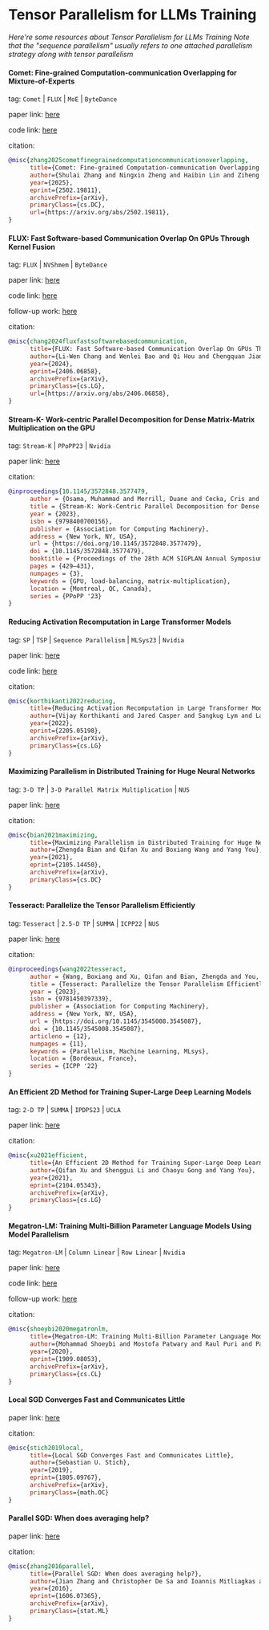 # Tensor Parallelism for LLMs Training
*Here're some resources about Tensor Parallelism for LLMs Training*
*Note that the "sequence parallelism" usually refers to one attached parallelism strategy along with tensor parallelism*



#### Comet: Fine-grained Computation-communication Overlapping for Mixture-of-Experts

tag: `Comet` | `FLUX` | `MoE` | `ByteDance`

paper link: [here](https://arxiv.org/pdf/2502.19811)

code link: [here](https://github.com/bytedance/flux)

citation:

```bibtex
@misc{zhang2025cometfinegrainedcomputationcommunicationoverlapping,
      title={Comet: Fine-grained Computation-communication Overlapping for Mixture-of-Experts}, 
      author={Shulai Zhang and Ningxin Zheng and Haibin Lin and Ziheng Jiang and Wenlei Bao and Chengquan Jiang and Qi Hou and Weihao Cui and Size Zheng and Li-Wen Chang and Quan Chen and Xin Liu},
      year={2025},
      eprint={2502.19811},
      archivePrefix={arXiv},
      primaryClass={cs.DC},
      url={https://arxiv.org/abs/2502.19811}, 
}
```


#### FLUX: Fast Software-based Communication Overlap On GPUs Through Kernel Fusion

tag: `FLUX` | `NVShmem` | `ByteDance`

paper link: [here](https://arxiv.org/pdf/2406.06858)

code link: [here](https://github.com/bytedance/flux)

follow-up work: [here](https://arxiv.org/pdf/2502.19811)

citation:

```bibtex
@misc{chang2024fluxfastsoftwarebasedcommunication,
      title={FLUX: Fast Software-based Communication Overlap On GPUs Through Kernel Fusion}, 
      author={Li-Wen Chang and Wenlei Bao and Qi Hou and Chengquan Jiang and Ningxin Zheng and Yinmin Zhong and Xuanrun Zhang and Zuquan Song and Ziheng Jiang and Haibin Lin and Xin Jin and Xin Liu},
      year={2024},
      eprint={2406.06858},
      archivePrefix={arXiv},
      primaryClass={cs.LG},
      url={https://arxiv.org/abs/2406.06858}, 
}
```


#### Stream-K- Work-centric Parallel Decomposition for Dense Matrix-Matrix Multiplication on the GPU

tag: `Stream-K` | `PPoPP23` | `Nvidia`

paper link: [here](https://dl.acm.org/doi/pdf/10.1145/3572848.3577479)

citation:

```bibtex
@inproceedings{10.1145/3572848.3577479,
      author = {Osama, Muhammad and Merrill, Duane and Cecka, Cris and Garland, Michael and Owens, John D.},
      title = {Stream-K: Work-Centric Parallel Decomposition for Dense Matrix-Matrix Multiplication on the GPU},
      year = {2023},
      isbn = {9798400700156},
      publisher = {Association for Computing Machinery},
      address = {New York, NY, USA},
      url = {https://doi.org/10.1145/3572848.3577479},
      doi = {10.1145/3572848.3577479},
      booktitle = {Proceedings of the 28th ACM SIGPLAN Annual Symposium on Principles and Practice of Parallel Programming},
      pages = {429–431},
      numpages = {3},
      keywords = {GPU, load-balancing, matrix-multiplication},
      location = {Montreal, QC, Canada},
      series = {PPoPP '23}
}
```


#### Reducing Activation Recomputation in Large Transformer Models

tag: `SP` | `TSP` | `Sequence Parallelism` | `MLSys23` | `Nvidia`

paper link: [here](https://proceedings.mlsys.org/paper_files/paper/2023/file/80083951326cf5b35e5100260d64ed81-Paper-mlsys2023.pdf)

code link: [here](https://github.com/NVIDIA/Megatron-LM)

citation:

```bibtex
@misc{korthikanti2022reducing,
      title={Reducing Activation Recomputation in Large Transformer Models}, 
      author={Vijay Korthikanti and Jared Casper and Sangkug Lym and Lawrence McAfee and Michael Andersch and Mohammad Shoeybi and Bryan Catanzaro},
      year={2022},
      eprint={2205.05198},
      archivePrefix={arXiv},
      primaryClass={cs.LG}
}
```


#### Maximizing Parallelism in Distributed Training for Huge Neural Networks

tag: `3-D TP` | `3-D Parallel Matrix Multiplication` | `NUS`

paper link: [here](https://arxiv.org/pdf/2105.14450)

citation:

```bibtex
@misc{bian2021maximizing,
      title={Maximizing Parallelism in Distributed Training for Huge Neural Networks}, 
      author={Zhengda Bian and Qifan Xu and Boxiang Wang and Yang You},
      year={2021},
      eprint={2105.14450},
      archivePrefix={arXiv},
      primaryClass={cs.DC}
}
```

#### Tesseract: Parallelize the Tensor Parallelism Efficiently

tag: `Tesseract` | `2.5-D TP` | `SUMMA` | `ICPP22` | `NUS`

paper link: [here](https://arxiv.org/pdf/2105.14500)

citation:

```bibtex
@inproceedings{wang2022tesseract,
      author = {Wang, Boxiang and Xu, Qifan and Bian, Zhengda and You, Yang},
      title = {Tesseract: Parallelize the Tensor Parallelism Efficiently},
      year = {2023},
      isbn = {9781450397339},
      publisher = {Association for Computing Machinery},
      address = {New York, NY, USA},
      url = {https://doi.org/10.1145/3545008.3545087},
      doi = {10.1145/3545008.3545087},
      articleno = {12},
      numpages = {11},
      keywords = {Parallelism, Machine Learning, MLsys},
      location = {Bordeaux, France},
      series = {ICPP '22}
}
```


#### An Efficient 2D Method for Training Super-Large Deep Learning Models

tag: `2-D TP` | `SUMMA` | `IPDPS23` | `UCLA`

paper link: [here](https://arxiv.org/pdf/2104.05343)

citation:

```bibtex
@misc{xu2021efficient,
      title={An Efficient 2D Method for Training Super-Large Deep Learning Models}, 
      author={Qifan Xu and Shenggui Li and Chaoyu Gong and Yang You},
      year={2021},
      eprint={2104.05343},
      archivePrefix={arXiv},
      primaryClass={cs.LG}
}
```

#### Megatron-LM: Training Multi-Billion Parameter Language Models Using Model Parallelism

tag: `Megatron-LM` | `Column Linear` | `Row Linear` | `Nvidia`

paper link: [here](https://arxiv.org/pdf/1909.08053.pdf)

code link: [here](https://github.com/NVIDIA/Megatron-LM)

follow-up work: [here](https://arxiv.org/pdf/2104.04473.pdf)

citation:

```bibtex
@misc{shoeybi2020megatronlm,
      title={Megatron-LM: Training Multi-Billion Parameter Language Models Using Model Parallelism}, 
      author={Mohammad Shoeybi and Mostofa Patwary and Raul Puri and Patrick LeGresley and Jared Casper and Bryan Catanzaro},
      year={2020},
      eprint={1909.08053},
      archivePrefix={arXiv},
      primaryClass={cs.CL}
}
```

#### Local SGD Converges Fast and Communicates Little

paper link: [here](https://arxiv.org/pdf/1805.09767.pdf)

citation:

```bibtex
@misc{stich2019local,
      title={Local SGD Converges Fast and Communicates Little}, 
      author={Sebastian U. Stich},
      year={2019},
      eprint={1805.09767},
      archivePrefix={arXiv},
      primaryClass={math.OC}
}
```


#### Parallel SGD: When does averaging help?

paper link: [here](https://arxiv.org/pdf/1606.07365.pdf)

citation:

```bibtex
@misc{zhang2016parallel,
      title={Parallel SGD: When does averaging help?}, 
      author={Jian Zhang and Christopher De Sa and Ioannis Mitliagkas and Christopher Ré},
      year={2016},
      eprint={1606.07365},
      archivePrefix={arXiv},
      primaryClass={stat.ML}
}
```


